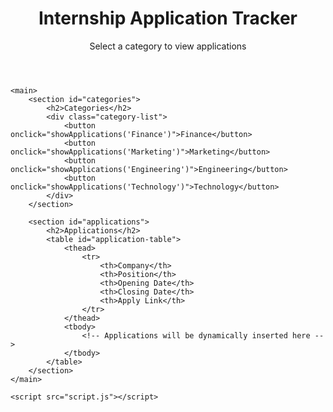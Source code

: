 <!DOCTYPE html>
<html lang="en">
<head>
    <meta charset="UTF-8">
    <meta name="viewport" content="width=device-width, initial-scale=1.0">
    <title>Internship Application Tracker</title>
    <link rel="stylesheet" href="styles.css">
</head>
<body>
    <header>
        <h1>Internship Application Tracker</h1>
        <p>Select a category to view applications</p>
    </header>

    <main>
        <section id="categories">
            <h2>Categories</h2>
            <div class="category-list">
                <button onclick="showApplications('Finance')">Finance</button>
                <button onclick="showApplications('Marketing')">Marketing</button>
                <button onclick="showApplications('Engineering')">Engineering</button>
                <button onclick="showApplications('Technology')">Technology</button>
            </div>
        </section>

        <section id="applications">
            <h2>Applications</h2>
            <table id="application-table">
                <thead>
                    <tr>
                        <th>Company</th>
                        <th>Position</th>
                        <th>Opening Date</th>
                        <th>Closing Date</th>
                        <th>Apply Link</th>
                    </tr>
                </thead>
                <tbody>
                    <!-- Applications will be dynamically inserted here -->
                </tbody>
            </table>
        </section>
    </main>

    <script src="script.js"></script>
</body>
</html>
